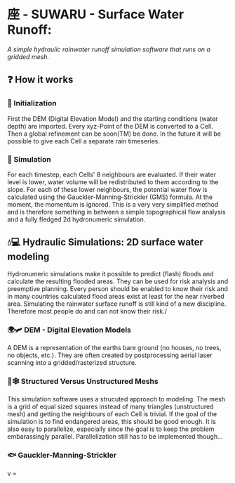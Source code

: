 # 座 - SUWARU - **Su**rface **Wa**ter **Ru**noff: 
*A simple hydraulic rainwater runoff simulation software that runs on a gridded mesh.*

## ❓ How it works

### 🐎 Initialization
First the DEM (Digital Elevation Model) and the starting conditions (water depth) are imported. Every xyz-Point of the DEM is converted to a Cell. Then a global refinement can be soon(TM) be done. In the future it will be possible to give each Cell a separate rain timeseries.

### 🏇 Simulation
For each timestep, each Cells' 8 neighbours are evaluated. If their water level is lower, water volume will be redistributed to them according to the slope. For each of these lower neighbours, the potential water flow is calculated using the Gauckler-Manning-Strickler (GMS) formula. At the moment, the momentum is ignored. 
This is a very very simplified method and is therefore something in between a simple topographical flow analysis and a fully fledged 2d hydronumeric simulation. 

## 💧💻 Hydraulic Simulations: 2D surface water modeling
Hydronumeric simulations make it possible to predict (flash) floods and calculate the resulting flooded areas. They can be used for risk analysis and preemptive planning. Every person should be enabled to know their risk and in many countries calculated flood areas exist at least for the near riverbed area. Simulating the rainwater surface runoff is still kind of a new discipline. Therefore most people do and can not know their risk./

### 🌍🛩️ DEM - Digital Elevation Models
A DEM is a representation of the earths bare ground (no houses, no trees, no objects, etc.). They are often created by postprocessing aerial laser scanning into a gridded/rasterized structure. 

### 🧩🕸️ Structured Versus Unstructured Meshs
This simulation software uses a strucuted approach to modeling. The mesh is a grid of equal sized squares instead of many triangles (unstructured mesh) and getting the neighbours of each Cell is trivial. If the goal of the simulation is to find  endangered areas, this should be good enough. It is also easy to parallelize, especially since the goal is to keep the problem embarassingly parallel. Parallelization still has to be implemented though...

### 🐟 Gauckler-Manning-Strickler 
v = 
